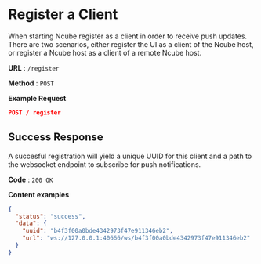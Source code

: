 # Register a Client

When starting Ncube register as a client in order to receive push updates. There are two scenarios, either register the UI as a client of the Ncube host, or register a Ncube host as a client of a remote Ncube host.

**URL** : `/register`

**Method** : `POST`

**Example Request**

```json
POST / register
```

## Success Response

A succesful registration will yield a unique UUID for this client and a path to the websocket endpoint to subscribe for push notifications.

**Code** : `200 OK`

**Content examples**

```json
{
  "status": "success",
  "data": {
    "uuid": "b4f3f00a0bde4342973f47e911346eb2",
    "url": "ws://127.0.0.1:40666/ws/b4f3f00a0bde4342973f47e911346eb2"
  }
}
```
